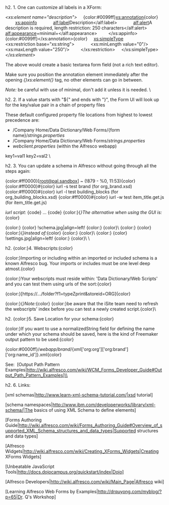﻿h2. 1. One can customize all labels in a XForm:

*<xs:element name="description">*
&nbsp;&nbsp;&nbsp; {color:#0099ff}<xs:annotation>{color}
&nbsp;&nbsp;&nbsp;&nbsp;&nbsp;&nbsp;&nbsp; <xs:appinfo>
&nbsp;&nbsp;&nbsp;&nbsp;&nbsp;&nbsp;&nbsp;&nbsp;&nbsp;&nbsp;&nbsp; <alf:label>Description</alf:label>
&nbsp;&nbsp;&nbsp;&nbsp;&nbsp;&nbsp;&nbsp;&nbsp;&nbsp;&nbsp;&nbsp; <alf:alert>A description is required, length restriction: 250 characters</alf:alert>
&nbsp;&nbsp;&nbsp;&nbsp;&nbsp;&nbsp;&nbsp;&nbsp;&nbsp;&nbsp;&nbsp; <alf:appearance>+minimal+</alf:appearance>
&nbsp;&nbsp;&nbsp;&nbsp;&nbsp;&nbsp;&nbsp; </xs:appinfo>
&nbsp;&nbsp;&nbsp; {color:#0099ff}</xs:annotation>{color}
&nbsp;&nbsp;&nbsp; <xs:simpleType>
&nbsp;&nbsp;&nbsp;&nbsp;&nbsp;&nbsp;&nbsp; <xs:restriction base="xs:string">
&nbsp;&nbsp;&nbsp;&nbsp;&nbsp;&nbsp;&nbsp;&nbsp;&nbsp;&nbsp;&nbsp; <xs:minLength value="0"/>
&nbsp;&nbsp;&nbsp;&nbsp;&nbsp;&nbsp;&nbsp;&nbsp;&nbsp;&nbsp;&nbsp; <xs:maxLength value="250"/>
&nbsp;&nbsp;&nbsp;&nbsp;&nbsp;&nbsp;&nbsp; </xs:restriction>
&nbsp;&nbsp;&nbsp; </xs:simpleType>
*</xs:element>*

The above would create a basic textarea form field (not a rich text editor).

Make sure you position the annotation element immediately after the opening *{_}xs:element{_}* tag, no other elements can go in between.

*Note:* be careful with use of minimal, don't add it unless it is needed.
\\

h2. 2. If a value starts with "$\{" and ends with "\}", the Form UI will look up for the key/value pair in a chain of property files

These default configured property file locations from highest to lowest precedence are:
* /Company Home/Data Dictionary/Web Forms/\{form name\}/*strings.properties*
* /Company Home/Data Dictionary/Web Forms/*strings.properties*
* *webclient.properties* (within the Alfresco webapp)

key1=val1
key2=val2
\\

h2. 3. You can update a schema in Alfresco without going through all the steps again:

{color:#ff0000}\[root@pal.sandbox\] ~ (\!879 - %0, 11:53){color}
{color:#ff0000}\#{color} iurl \-s test brand (for org_brand.xsd)
{color:#ff0000}\#{color} iurl \-l test building_blocks (for org_building_blocks.xsd)
{color:#ff0000}\#{color} iurl \-w test item_title.get.js (for item_title.get.js)

*iurl script*:
{code}
...
{code}
{color:}{*}The alternative when using the GUI is:*{color}

{color:}&nbsp;{color} !schema.jpg|align=left!
{color:}&nbsp;{color}\\ {color:}&nbsp;{color} {color:}{*}instead of:*{color}
{color:}&nbsp;{color}\\ {color:}&nbsp;{color} !settings.jpg|align=left!
{color:}&nbsp;{color}\\
\\

h2. {color:}4. Webscripts:{color}

{color:}Importing or including within an imported or included schema is a known Alfresco bug. Your imports or includes must be one level deep atmost.{color}

{color:}Your webscripts must reside within: 'Data Dictionary/Web Scripts' and you can test them using urls of the sort:{color}

{color:}[https://.../folder?f1=typeZprint&storeid=ORG]{color}

{color:}{*}Note:*{color} {color:}be aware that the iSite team need to refresh the webscripts' index before you can test a newly created script.{color}\\

h2. {color:}5. Save Location for your schema:{color}

{color:}If you want to use a normalizedString field for defining the name under which your schema should be saved, here is the kind of Freemaker output pattern to be used:{color}

{color:#0000ff}/${webapp}/brand/${xml['org:org']['org:brand']['org:name_id']}.xml{color}

See:&nbsp; [Output Path Pattern Examples|http://wiki.alfresco.com/wiki/WCM_Forms_Developer_Guide#Output_Path_Pattern_Examples]\\

h2. 6. Links:

[xml schemas|http://www.learn-xml-schema-tutorial.com/|xsd tutorial]

[schema namespaces|http://www.ibm.com/developerworks/library/xml-schema/|The basics of using XML Schema to define elements]

[Forms Authoring Guide|http://wiki.alfresco.com/wiki/Forms_Authoring_Guide#Overview_of_supported_XML_Schema_structures_and_data_types|Supported structures and data types]

[Alfresco Widgets|http://wiki.alfresco.com/wiki/Creating_XForms_Widgets|Creating XForms Widgets]

[Unbeatable JavaScript Tools|http://docs.dojocampus.org/quickstart/index|Dojo]

[Alfresco Developers|http://wiki.alfresco.com/wiki/Main_Page|Alfresco wiki]

[Learning Alfresco Web Forms by Examples|http://drquyong.com/myblog/?p=65|Dr. Q's Workshop]
